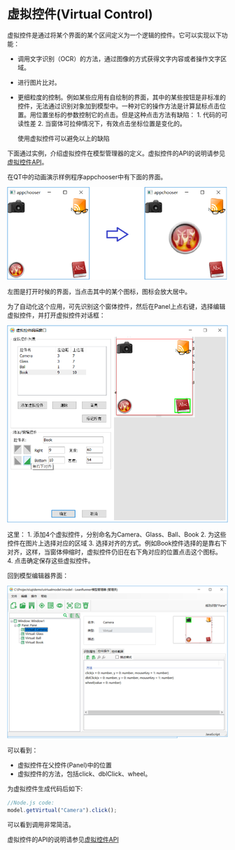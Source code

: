 # 虚拟控件\(Virtual Control\)

虚拟控件是通过将某个界面的某个区间定义为一个逻辑的控件。它可以实现以下功能：

* 调用文字识别（OCR）的方法，通过图像的方式获得文字内容或者操作文字区域。
* 进行图片比对。
* 更细粒度的控制。例如某些应用有自绘制的界面，其中的某些按钮是非标准的控件，无法通过识别对象加到模型中。一种对它的操作方法是计算鼠标点击位置。用位置坐标的参数控制它的点击。但是这种点击方法有缺陷： 1. 代码的可读性差 2. 当窗体可拉伸情况下，有效点击坐标位置是变化的。

  使用虚拟控件可以避免以上的缺陷

下面通过实例，介绍虚拟控件在模型管理器的定义。虚拟控件的API的说明请参见[虚拟控件API](../node_api/virtual_api.md)。

在QT中的动画演示样例程序appchooser中有下面的界面。

![](../.gitbook/assets/virtual_appchooser.png)

左图是打开时候的界面，当点击其中的某个图标，图标会放大居中。

为了自动化这个应用，可先识别这个窗体控件，然后在Panel上点右键，选择编辑虚拟控件，并打开虚拟控件对话框：

![](../.gitbook/assets/virtual_control_edit.png)

这里： 1. 添加4个虚拟控件，分别命名为Camera、Glass、Ball、Book 2. 为这些控件在图片上选择对应的区域 3. 选择对齐的方式。例如Book控件选择的是靠右下对齐，这样，当窗体伸缩时，虚拟控件仍旧在右下角对应的位置点击这个图标。 4. 点击确定保存这些虚拟控件。

回到模型编辑器界面：

![](../.gitbook/assets/virtual_control_model.png)

可以看到：

* 虚拟控件在父控件\(Panel\)中的位置
* 虚拟控件的方法，包括click、dblClick、wheel。

为虚拟控件生成代码后如下:

```javascript
//Node.js code:
model.getVirtual("Camera").click();
```

可以看到调用非常简洁。

虚拟控件的API的说明请参见[虚拟控件API](../node_api/virtual_api.md)


